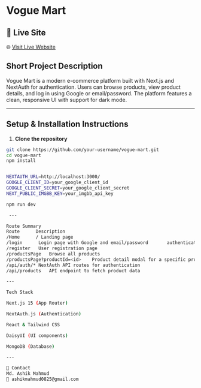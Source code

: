 # Vogue Mart

## 🔗 Live Site

🌐 [Visit Live Website](https://vogue-mart.vercel.app/)

## Short Project Description
Vogue Mart is a modern e-commerce platform built with Next.js and NextAuth for authentication. Users can browse products, view product details, and log in using Google or email/password. The platform features a clean, responsive UI with support for dark mode.

---

## Setup & Installation Instructions

1. **Clone the repository**
```bash
git clone https://github.com/your-username/vogue-mart.git
cd vogue-mart
npm install


NEXTAUTH_URL=http://localhost:3000/
GOOGLE_CLIENT_ID=your_google_client_id
GOOGLE_CLIENT_SECRET=your_google_client_secret
NEXT_PUBLIC_IMGBB_KEY=your_imgbb_api_key

npm run dev

 ---

Route Summary
Route	   Description
/Home      / Landing page
/login	    Login page with Google and email/password       authentication
/register	User registration page
/productsPage	Browse all products
/productsPage?productId=<id>	Product detail modal for a specific product
/api/auth/*	NextAuth API routes for authentication
/api/products	API endpoint to fetch product data

---

Tech Stack

Next.js 15 (App Router)

NextAuth.js (Authentication)

React & Tailwind CSS

DaisyUI (UI components)

MongoDB (Database)

---

🤝 Contact
Md. Ashik Mahmud
📧 ashikmahmud0825@gmail.com